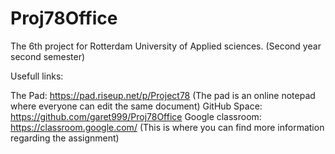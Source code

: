 # Proj78Office
The 6th project for Rotterdam University of Applied sciences. (Second year second semester)


Usefull links:

The Pad: https://pad.riseup.net/p/Project78 (The pad is an online notepad where everyone can edit the same document)
GitHub Space: https://github.com/garet999/Proj78Office
Google classroom: https://classroom.google.com/  (This is where you can find more information regarding the assignment) 
